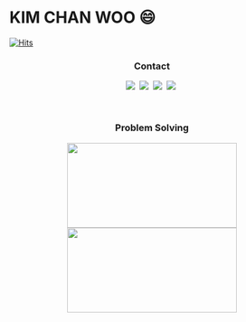 # KIM CHAN WOO 😄

<!--
**kcwww/kcwww** is a ✨ _special_ ✨ repository because its `README.md` (this file) appears on your GitHub profile.

Here are some ideas to get you started:

- 🔭 I’m currently working on ...
- 🌱 I’m currently learning ...
- 👯 I’m looking to collaborate on ...
- 🤔 I’m looking for help with ...
- 💬 Ask me about ...
- 📫 How to reach me: ...
- 😄 Pronouns: ...
- ⚡ Fun fact: ...
-->
	
[![Hits](https://hits.seeyoufarm.com/api/count/incr/badge.svg?url=https%3A%2F%2Fgithub.com%2Fkcwww&count_bg=%23D7D71B&title_bg=%23C14FDD&icon=codeigniter.svg&icon_color=%23E7E7E7&title=VISIT&edge_flat=false)](https://hits.seeyoufarm.com)

<h3 align='center'>Contact</h3>
<p align='center'>
<a href="https://www.instagram.com/kcwww.w/"><img src="https://img.shields.io/badge/Instagram-E4405F?style=flat&logo=Instagram&logoColor=white"/></a>&nbsp
<a href="https://www.facebook.com/people/%EA%B9%80%EC%B0%AC%EC%9A%B0/100003078877927/"><img src="https://img.shields.io/badge/Facebook-1877F2?style=flat&logo=Facebook&logoColor=white"/></a>&nbsp
<a href="https://cwkim0321.tistory.com"><img src="https://img.shields.io/badge/Blog-FF9800?style=flat&logo=Blogger&logoColor=white"/></a>&nbsp
<a href="mailto:"cwkim0321@gmail.com"><img src="https://img.shields.io/badge/Gmail-EA4335?style=flat&logo=Gmail&logoColor=white"/></a>&nbsp
</p>
<br>
<h3 align='center'>Problem Solving</h3>
<div align='center'>
<img src="http://mazassumnida.wtf/api/v2/generate_badge?boj=cwkim0321" width=300px height=150px>
<img src="http://mazandi.herokuapp.com/api?handle=cwkim0321&theme=warm"/ width=300px height=150px>
</div>
